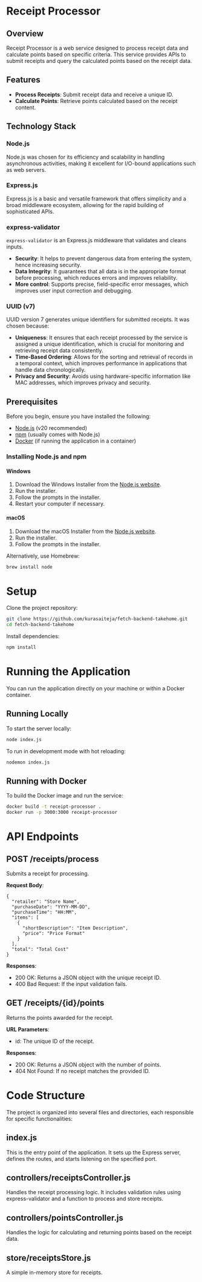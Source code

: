 # Receipt Processor

## Overview

Receipt Processor is a web service designed to process receipt data and calculate points based on specific criteria. This service provides APIs to submit receipts and query the calculated points based on the receipt data.

## Features

- **Process Receipts**: Submit receipt data and receive a unique ID.
- **Calculate Points**: Retrieve points calculated based on the receipt content.

## Technology Stack

### Node.js

Node.js was chosen for its efficiency and scalability in handling asynchronous activities, making it excellent for I/O-bound applications such as web servers.

### Express.js

Express.js is a basic and versatile framework that offers simplicity and a broad middleware ecosystem, allowing for the rapid building of sophisticated APIs.

### express-validator

`express-validator` is an Express.js middleware that validates and cleans inputs. 

- **Security**: It helps to prevent dangerous data from entering the system, hence increasing security.
- **Data Integrity**: It guarantees that all data is in the appropriate format before processing, which reduces errors and improves reliability.
- **More control**: Supports precise, field-specific error messages, which improves user input correction and debugging.

### UUID (v7)

UUID version 7 generates unique identifiers for submitted receipts. It was chosen because:

- **Uniqueness**: It ensures that each receipt processed by the service is assigned a unique identification, which is crucial for monitoring and retrieving receipt data consistently.
- **Time-Based Ordering**: Allows for the sorting and retrieval of records in a temporal context, which improves performance in applications that handle data chronologically.
- **Privacy and Security**: Avoids using hardware-specific information like MAC addresses, which improves privacy and security.


## Prerequisites

Before you begin, ensure you have installed the following:
- [Node.js](https://nodejs.org/en/) (v20 recommended)
- [npm](https://www.npmjs.com/get-npm) (usually comes with Node.js)
- [Docker](https://www.docker.com/products/docker-desktop) (if running the application in a container)

### Installing Node.js and npm

#### Windows

1. Download the Windows Installer from the [Node.js website](https://nodejs.org/en/).
2. Run the installer.
3. Follow the prompts in the installer.
4. Restart your computer if necessary.

#### macOS

1. Download the macOS Installer from the [Node.js website](https://nodejs.org/en/).
2. Run the installer.
3. Follow the prompts in the installer.

Alternatively, use Homebrew:
```bash
brew install node
```

# Setup

Clone the project repository:
```bash
git clone https://github.com/kurasaiteja/fetch-backend-takehome.git
cd fetch-backend-takehome
```

Install dependencies:
```bash
npm install
```




# Running the Application
You can run the application directly on your machine or within a Docker container.

## Running Locally
To start the server locally:
```bash
node index.js
```

To run in development mode with hot reloading:
```bash
nodemon index.js
```

## Running with Docker
To build the Docker image and run the service:
```bash
docker build -t receipt-processor .
docker run -p 3000:3000 receipt-processor
```

# API Endpoints
## POST /receipts/process
Submits a receipt for processing.

**Request Body**:
``` 
{
  "retailer": "Store Name",
  "purchaseDate": "YYYY-MM-DD",
  "purchaseTime": "HH:MM",
  "items": [
    {
      "shortDescription": "Item Description",
      "price": "Price Format"
    }
  ],
  "total": "Total Cost"
}
```
**Responses**:
- 200 OK: Returns a JSON object with the unique receipt ID.
- 400 Bad Request: If the input validation fails.

## GET /receipts/{id}/points
Returns the points awarded for the receipt.

**URL Parameters**:
- id: The unique ID of the receipt.

**Responses**:
- 200 OK: Returns a JSON object with the number of points.
- 404 Not Found: If no receipt matches the provided ID.

# Code Structure
The project is organized into several files and directories, each responsible for specific functionalities:

## index.js
This is the entry point of the application. It sets up the Express server, defines the routes, and starts listening on the specified port.

## controllers/receiptsController.js
Handles the receipt processing logic. It includes validation rules using express-validator and a function to process and store receipts.

## controllers/pointsController.js
Handles the logic for calculating and returning points based on the receipt data.

## store/receiptsStore.js
A simple in-memory store for receipts.
